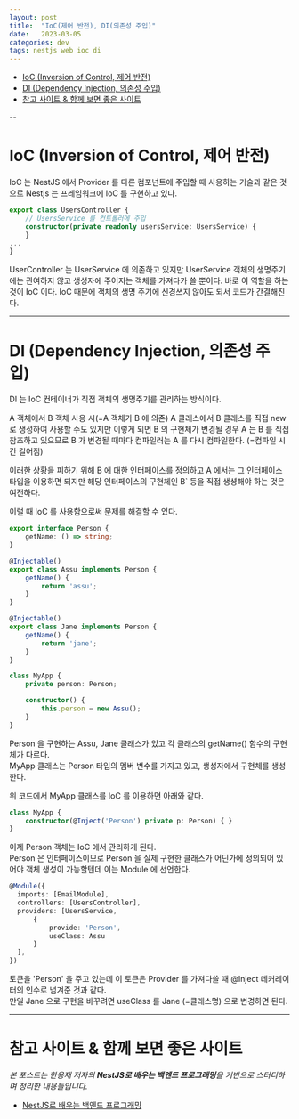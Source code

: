 ```yaml
---
layout: post
title:  "IoC(제어 반전), DI(의존성 주입)"
date:   2023-03-05
categories: dev
tags: nestjs web ioc di
---
```


<!-- TOC -->
* [IoC (Inversion of Control, 제어 반전)](#ioc-inversion-of-control-제어-반전)
* [DI (Dependency Injection, 의존성 주입)](#di-dependency-injection-의존성-주입)
* [참고 사이트 & 함께 보면 좋은 사이트](#참고-사이트--함께-보면-좋은-사이트)
<!-- TOC -->

--

# IoC (Inversion of Control, 제어 반전)

IoC 는 NestJS 에서 Provider 를 다른 컴포넌트에 주입할 때 사용하는 기술과 같은 것으로 Nestjs 는 프레임워크에 IoC 를 구현하고 있다.

```ts
export class UsersController {
    // UsersService 를 컨트롤러에 주입
    constructor(private readonly usersService: UsersService) {
    }
...
}
```

UserController 는 UserService 에 의존하고 있지만 UserService 객체의 생명주기에는 관여하지 않고 생성자에 주어지는 객체를
가져다가 쓸 뿐이다. 바로 이 역할을 하는 것이 IoC 이다. 
IoC 때문에 객체의 생명 주기에 신경쓰지 않아도 되서 코드가 간결해진다.

---

# DI (Dependency Injection, 의존성 주입)

DI 는 IoC 컨테이너가 직접 객체의 생명주기를 관리하는 방식이다.  

A 객체에서 B 객체 사용 시(=A 객체가 B 에 의존) A 클래스에서 B 클래스를 직접 new 로 생성하여 사용할 수도 있지만 이렇게 되면 B 의 구현체가
변경될 경우 A 는 B 를 직접 참조하고 있으므로 B 가 변경될 때마다 컴파일러는 A 를 다시 컴파일한다. (=컴파일 시간 길어짐)

이러한 상황을 피하기 위해 B 에 대한 인터페이스를 정의하고 A 에서는 그 인터페이스 타입을 이용하면 되지만 
해당 인터페이스의 구현체인 B` 등을 직접 생셩해야 하는 것은 여전하다. 

이럴 때 IoC 를 사용함으로써 문제를 해결할 수 있다.

```ts
export interface Person {
    getName: () => string;
}

@Injectable()
export class Assu implements Person {
    getName() {
        return 'assu';
    }
}

@Injectable()
export class Jane implements Person {
    getName() {
        return 'jane';
    }
}

class MyApp {
    private person: Person;

    constructor() {
        this.person = new Assu();
    }
}
```

Person 을 구현하는 Assu, Jane 클래스가 있고 각 클래스의 getName() 함수의 구현체가 다르다.  
MyApp 클래스는 Person 타입의 멤버 변수를 가지고 있고, 생성자에서 구현체를 생성한다.

위 코드에서 MyApp 클래스를 IoC 를 이용하면 아래와 같다.
```ts
class MyApp {
    constructor(@Inject('Person') private p: Person) { }
}
```

이제 Person 객체는 IoC 에서 관리하게 된다.  
Person 은 인터페이스이므로 Person 을 실제 구현한 클래스가 어딘가에 정의되어 있어야 객체 생성이 가능할텐데 이는 Module 에 선언한다.

```ts
@Module({
  imports: [EmailModule],
  controllers: [UsersController],
  providers: [UsersService,
      {
          provide: 'Person',
          useClass: Assu
      }
  ],
})
```

토큰을 'Person' 을 주고 있는데 이 토큰은 Provider 를 가져다쓸 때 @Inject 데커레이터의 인수로 넘겨준 것과 같다.  
만일 Jane 으로 구현을 바꾸려면 useClass 를 Jane (=클래스명) 으로 변경하면 된다.

---

# 참고 사이트 & 함께 보면 좋은 사이트

*본 포스트는 한용재 저자의 **NestJS로 배우는 백엔드 프로그래밍**을 기반으로 스터디하며 정리한 내용들입니다.*

* [NestJS로 배우는 백엔드 프로그래밍](http://www.yes24.com/Product/Goods/115850682)